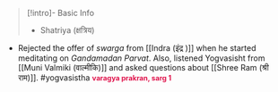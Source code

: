 >[!intro]- Basic Info
>- Shatriya (क्षत्रिय)

- Rejected the offer of *swarga* from [[Indra (इंद्र )]] when he started meditating on *Gandamadan Parvat*. Also, listened Yogvasisht from [[Muni Valmiki (वाल्मीकि)]] and asked questions about [[Shree Ram (श्री राम)]].
#yogvasistha <span style="font-size: 3.3mm; color: #E0144C; "><b>varagya prakran, sarg 1